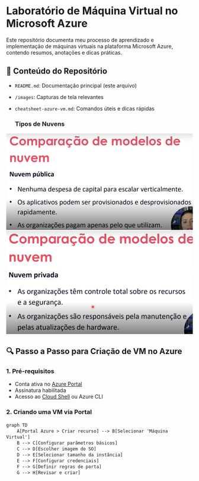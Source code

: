 # Laboratório de Máquina Virtual no Microsoft Azure

Este repositório documenta meu processo de aprendizado e implementação de máquinas virtuais na plataforma Microsoft Azure, contendo resumos, anotações e dicas práticas.

## 📝 Conteúdo do Repositório
- `README.md`: Documentação principal (este arquivo)
- `/images`: Capturas de tela relevantes
- `cheatsheet-azure-vm.md`: Comandos úteis e dicas rápidas

  ### Tipos de Nuvens
![Nuvens Públicas](images/nuvem-publica.png)
![Nuvens Privadas](images/nuvem-privada.png)

## 🔍 Passo a Passo para Criação de VM no Azure

### 1. Pré-requisitos
- Conta ativa no [Azure Portal](https://portal.azure.com)
- Assinatura habilitada
- Acesso ao [Cloud Shell](https://shell.azure.com) ou Azure CLI

### 2. Criando uma VM via Portal
```mermaid
graph TD
    A[Portal Azure > Criar recurso] --> B[Selecionar 'Máquina Virtual']
    B --> C[Configurar parâmetros básicos]
    C --> D[Escolher imagem do SO]
    D --> E[Selecionar tamanho da instância]
    E --> F[Configurar credenciais]
    F --> G[Definir regras de porta]
    G --> H[Revisar e criar]
